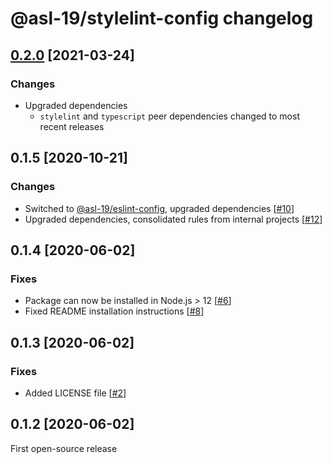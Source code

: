 # @asl-19/stylelint-config changelog

## [0.2.0](https://github.com/ASL-19/stylelint-config/pulls?q=is%3Apr+milestone%3A0.2.0) [2021-03-24]

### Changes

* Upgraded dependencies
    * `stylelint` and `typescript` peer dependencies changed to most recent releases

## 0.1.5 [2020-10-21]

### Changes

* Switched to [@asl-19/eslint-config](https://github.com/ASL-19/eslint-config), upgraded dependencies [[#10](https://github.com/ASL-19/stylelint-config/pull/10)]
* Upgraded dependencies, consolidated rules from internal projects [[#12](https://github.com/ASL-19/stylelint-config/pull/12)]

## 0.1.4 [2020-06-02]

### Fixes

* Package can now be installed in Node.js > 12 [[#6](https://github.com/ASL-19/stylelint-config/pull/6)]
* Fixed README installation instructions [[#8](https://github.com/ASL-19/stylelint-config/pull/8)]

## 0.1.3 [2020-06-02]

### Fixes

* Added LICENSE file [[#2](https://github.com/ASL-19/stylelint-config/pull/2)]

## 0.1.2 [2020-06-02]

First open-source release
